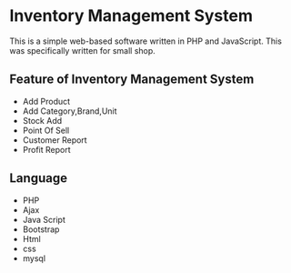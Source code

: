 # Inventory Management System

This is a simple web-based software written in PHP and JavaScript. This was specifically written for small shop. 

Feature of Inventory Management System
-----------------------------
- Add Product
- Add Category,Brand,Unit
- Stock Add
- Point Of Sell
- Customer Report
- Profit Report

Language
-----------------------
- PHP
- Ajax
- Java Script
- Bootstrap
- Html
- css
- mysql
